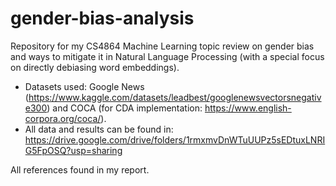 # gender-bias-analysis
Repository for my CS4864 Machine Learning topic review on gender bias and ways to mitigate it in Natural Language Processing (with a special focus on directly debiasing word embeddings).

- Datasets used: Google News (https://www.kaggle.com/datasets/leadbest/googlenewsvectorsnegative300) and COCA (for CDA implementation: https://www.english-corpora.org/coca/).
- All data and results can be found in: https://drive.google.com/drive/folders/1rmxmvDnWTuUUPz5sEDtuxLNRIG5FpOSQ?usp=sharing

All references found in my report.
